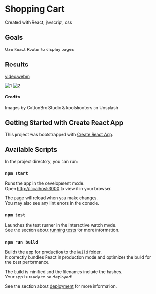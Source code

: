 # Shopping Cart

Created with React, javscript, css

## Goals

Use React Router to display pages

## Results 

[video.webm](https://user-images.githubusercontent.com/101876022/216196339-6a4f002a-2e19-4a68-8f7e-602c2b924081.webm)

![1](https://user-images.githubusercontent.com/101876022/216197119-d5fc7a90-b398-404d-88bf-9ed5e6d9c21c.png)
![2](https://user-images.githubusercontent.com/101876022/216197136-1ba3b386-9ef7-4c42-8c20-378154df9b0d.png)

#### Credits

Images by CottonBro Studio & koolshooters on Unsplash

## Getting Started with Create React App

This project was bootstrapped with [Create React App](https://github.com/facebook/create-react-app).

## Available Scripts

In the project directory, you can run:

### `npm start`

Runs the app in the development mode.\
Open [http://localhost:3000](http://localhost:3000) to view it in your browser.

The page will reload when you make changes.\
You may also see any lint errors in the console.

### `npm test`

Launches the test runner in the interactive watch mode.\
See the section about [running tests](https://facebook.github.io/create-react-app/docs/running-tests) for more information.

### `npm run build`

Builds the app for production to the `build` folder.\
It correctly bundles React in production mode and optimizes the build for the best performance.

The build is minified and the filenames include the hashes.\
Your app is ready to be deployed!

See the section about [deployment](https://facebook.github.io/create-react-app/docs/deployment) for more information.


